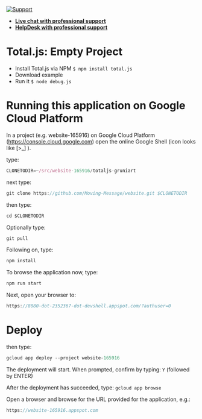 [![Support](https://www.totaljs.com/img/button-support.png)](https://www.totaljs.com/support/)

- [__Live chat with professional support__](https://messenger.totaljs.com)
- [__HelpDesk with professional support__](https://helpdesk.totaljs.com)

# Total.js: Empty Project

- Install Total.js via NPM `$ npm install total.js`
- Download example
- Run it `$ node debug.js`

# Running this application on Google Cloud Platform

In a project (e.g. website-165916) on Google Cloud Platform (https://console.cloud.google.com) open the online Google Shell (icon looks like [>_] ).

type:

```javascript
CLONETODIR=~/src/website-165916/totaljs-gruniart
```

next type:

```javascript
git clone https://github.com/Moving-Message/website.git $CLONETODIR
```

then type:

```javascript
cd $CLONETODIR
```

Optionally type:

```javascript
git pull
```

Following on, type:

```javascript
npm install
```

To browse the application now, type:

```javascript
npm run start
```

Next, open your browser to:

```javascript
https://8080-dot-2352367-dot-devshell.appspot.com/?authuser=0
```

# Deploy

then type:

```javascript
gcloud app deploy --project website-165916
```

The deployment will start. When prompted, confirm by typing: ```Y``` (followed by ENTER)

After the deployment has succeeded, type: ```gcloud app browse```

Open a browser and browse for the URL provided for the application, e.g.:

```javascript
https://website-165916.appspot.com
```